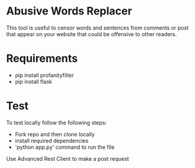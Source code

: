 
# Abusive Words Replacer
This tool is useful  to censor words and sentences from comments or post that appear on your website that could be offensive to other readers.

# Requirements
* pip install profanityfilter 
* pip install flask

# Test
To test locally follow the following steps:
* Fork repo and then clone locally
* install required dependencies
* 'python app.py' command to run the file

Use Advanced Rest Client to make a post request


